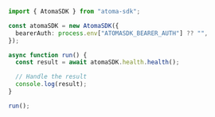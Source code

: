 <!-- Start SDK Example Usage [usage] -->
```typescript
import { AtomaSDK } from "atoma-sdk";

const atomaSDK = new AtomaSDK({
  bearerAuth: process.env["ATOMASDK_BEARER_AUTH"] ?? "",
});

async function run() {
  const result = await atomaSDK.health.health();

  // Handle the result
  console.log(result);
}

run();

```
<!-- End SDK Example Usage [usage] -->